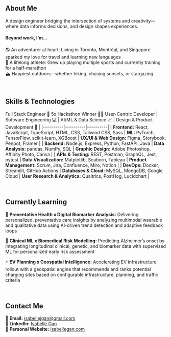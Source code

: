 ## About Me
A design engineer bridging the intersection of systems and creativity—where data informs decisions, and design shapes experiences.

#### Beyond work, I’m…
🌎 An adventurer at heart: Living in Toronto, Montréal, and Singapore sparked my love for travel and learning new languages  
🙌 A lifelong athlete: Grew up playing multiple sports and currently training for a half-marathon  
🏔️ Happiest outdoors—whether hiking, chasing sunsets, or stargazing  

<br>

## Skills & Technologies
Full Stack Engineer 🚀 5x Hackathon Winner 👩‍💻 User-Centric Developer
| Software Engineering 💻 | AI/ML & Data Science 📈 | Design & Product Development 🤩 |
|----------|----------|----------|
| **Frontend:** React, JavaScript, TypeScript, HTML, CSS, Tailwind CSS, Sass | **ML:** PyTorch, TensorFlow, scikit-learn, XGBoost | **UX/UI & Web Design:** Figma, Storybook, Penpot, Framer | 
| **Backend:** Node.js, Express, Python, FastAPI, Java | **Data Analysis:** pandas, NumPy, SQL | **Graphic Design:** Adobe Photoshop, Affinity Photo, Canva |
| **APIs & Testing:** REST, Postman, GraphQL, Jest, pytest | **Data Visualization:** Matplotlib, Seaborn, Tableau | **Product Management:** Scrum, Jira, Confluence, Miro, Notion |
| **DevOps:** Docker, Streamlit, GitHub Actions | **Databases & Cloud:** MySQL, MongoDB, Google Cloud | **User Research & Analytics:** Qualtrics, PostHog, Lucidchart |

<br>

## Currently Learning
💪 **Preventative Health x Digital Biomarker Analysis:** Delivering personalized, preventative care insights by analyzing multimodal wearable and qualitative data using AI-driven trend detection and adaptive feedback loops  

🧠 **Clinical ML x Biomedical Risk Modelling:** Predicting Alzheimer’s onset by integrating longitudinal clinical, genetic, and biomarker data with supervised ML for personalized early risk assessment  

⚡️ **EV Planning x Geospatial Intelligence:** Accelerating EV infrastructure rollout with a geospatial engine that recommends and ranks potential charging sites based on configurable infrastructure, planning, and traffic criteria

<br>

## Contact Me
📧 **Email:** [isabellejgan@gmail.com](mailto:isabellejgan@gmail.com)  
💼 **LinkedIn:** [Isabelle Gan](https://www.linkedin.com/in/isabellegan)  
📁 **Personal Website:** [isabellegan.com](#)

<!--
**isabellegan/isabellegan** is a ✨ _special_ ✨ repository because its `README.md` (this file) appears on your GitHub profile.

Here are some ideas to get you started:

- 🔭 I’m currently working on ...
- 🌱 I’m currently learning ...
- 👯 I’m looking to collaborate on ...
- 🤔 I’m looking for help with ...
- 💬 Ask me about ...
- 📫 How to reach me: ...
- 😄 Pronouns: ...
- ⚡ Fun fact: ...
-->
